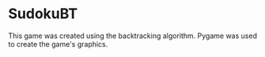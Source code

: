 # SudokuBT

This game was created using the backtracking algorithm. Pygame was used to create the game's graphics. 
